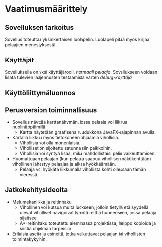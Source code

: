 # Vaatimusmäärittely
## Sovelluksen tarkoitus
Sovellus toteuttaa yksinkertaisen luolapelin. Luolapeli pitää myös kirjaa pelaajien menestyksestä.
## Käyttäjät
Sovelluksella on yksi käyttäjärooli, _normaali pelaaja_. Sovellukseen voidaan lisätä tulevien laajennusten testaamista varten _debug-käyttäjä_
## Käyttöliittymäluonnos

## Perusversion toiminnallisuus
- Sovellus näyttää karttanäkymän, jossa pelaaja voi liikkua nuolinäppäimillä.
    - Kartta näytetään graafisena ruudukkona JavaFX-rajapinnan avulla.
- Kartalla liikkuu myös tietokoneen ohjaamia vihollisia.
    - Vihollisia voi olla monenlaisia.
    - Viholliset on sijoitettu satunnaisiin paikkoihin.
    - Vihollisia voi syntyä lisää, mikä mahdollistaisi pelin vaikeuttamisen.
- Huomattuaan pelaajan (kun pelaaja saapuu vihollisen näkökenttään) vihollinen lähestyy pelaajaa ja alkaa hyökkäämään.
    - Pelaaja voi hyökätä liikkumalla vihollista kohti ollessaan tämän vieressä.


## Jatkokehitysideoita
- Melumekaniikka ja reitinhaku
    - Vihollinen voi kutsua muita luokseen, jolloin tietyllä etäisyydellä olevat viholliset navigoivat lyhintä reittiä huoneeseen, jossa pelaaja sijaitsee
    - A\*-reitinhaku toteutettu aiemmassa projektissa, helppo kopioida ja siistiä ohjelman tarpeisiin
- Erilaisia aseita ja esineitä, jotka vaikuttavat pelaajan tai vihollisten toimintakykyihin.
